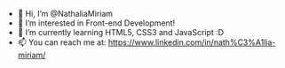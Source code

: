- 👋 Hi, I’m @NathaliaMiriam
- 👀 I’m interested in Front-end Development!
- 🌱 I’m currently learning HTML5, CSS3 and JavaScript :D
- 📫 You can reach me at: https://www.linkedin.com/in/nath%C3%A1lia-miriam/

<!---
NathaliaMiriam/NathaliaMiriam is a ✨ special ✨ repository because its `README.md` (this file) appears on your GitHub profile.
You can click the Preview link to take a look at your changes.
--->
